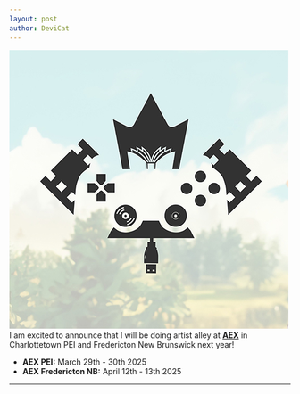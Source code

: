 ```yaml
---
layout: post
author: DeviCat
---
```


![](/img/AEX_Banner.jpg)
I am excited to announce that I will be doing artist alley at **[AEX](https://atlanticexpo.ca/)** in Charlottetown PEI and Fredericton New Brunswick next year!
<!--card-->

- **AEX PEI:** March 29th - 30th 2025
- **AEX Fredericton NB:** April 12th - 13th 2025
---
